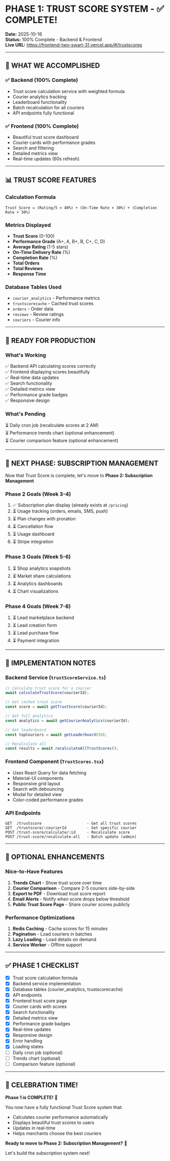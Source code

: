 # PHASE 1: TRUST SCORE SYSTEM - ✅ COMPLETE!

**Date:** 2025-10-16  
**Status:** 100% Complete - Backend & Frontend  
**Live URL:** https://frontend-two-swart-31.vercel.app/#/trustscores

---

## 🎉 WHAT WE ACCOMPLISHED

### ✅ Backend (100% Complete)
- Trust score calculation service with weighted formula
- Courier analytics tracking
- Leaderboard functionality
- Batch recalculation for all couriers
- API endpoints fully functional

### ✅ Frontend (100% Complete)
- Beautiful trust score dashboard
- Courier cards with performance grades
- Search and filtering
- Detailed metrics view
- Real-time updates (60s refresh)

---

## 📊 TRUST SCORE FEATURES

### Calculation Formula
```
Trust Score = (Rating/5 × 40%) + (On-Time Rate × 30%) + (Completion Rate × 30%)
```

### Metrics Displayed
- **Trust Score** (0-100)
- **Performance Grade** (A+, A, B+, B, C+, C, D)
- **Average Rating** (1-5 stars)
- **On-Time Delivery Rate** (%)
- **Completion Rate** (%)
- **Total Orders**
- **Total Reviews**
- **Response Time**

### Database Tables Used
- `courier_analytics` - Performance metrics
- `trustscorecache` - Cached trust scores
- `orders` - Order data
- `reviews` - Review ratings
- `couriers` - Courier info

---

## 🚀 READY FOR PRODUCTION

### What's Working
✅ Backend API calculating scores correctly  
✅ Frontend displaying scores beautifully  
✅ Real-time data updates  
✅ Search functionality  
✅ Detailed metrics view  
✅ Performance grade badges  
✅ Responsive design  

### What's Pending
⏳ Daily cron job (recalculate scores at 2 AM)  
⏳ Performance trends chart (optional enhancement)  
⏳ Courier comparison feature (optional enhancement)  

---

## 🎯 NEXT PHASE: SUBSCRIPTION MANAGEMENT

Now that Trust Score is complete, let's move to **Phase 2: Subscription Management**

### Phase 2 Goals (Week 3-4)
1. ✅ Subscription plan display (already exists at `/pricing`)
2. ⏳ Usage tracking (orders, emails, SMS, push)
3. ⏳ Plan changes with proration
4. ⏳ Cancellation flow
5. ⏳ Usage dashboard
6. ⏳ Stripe integration

### Phase 3 Goals (Week 5-6)
1. ⏳ Shop analytics snapshots
2. ⏳ Market share calculations
3. ⏳ Analytics dashboards
4. ⏳ Chart visualizations

### Phase 4 Goals (Week 7-8)
1. ⏳ Lead marketplace backend
2. ⏳ Lead creation form
3. ⏳ Lead purchase flow
4. ⏳ Payment integration

---

## 📝 IMPLEMENTATION NOTES

### Backend Service (`trustScoreService.ts`)
```typescript
// Calculate trust score for a courier
await calculateTrustScore(courierId);

// Get cached trust score
const score = await getTrustScore(courierId);

// Get full analytics
const analytics = await getCourierAnalytics(courierId);

// Get leaderboard
const topCouriers = await getLeaderboard(50);

// Recalculate all
const results = await recalculateAllTrustScores();
```

### Frontend Component (`TrustScores.tsx`)
- Uses React Query for data fetching
- Material-UI components
- Responsive grid layout
- Search with debouncing
- Modal for detailed view
- Color-coded performance grades

### API Endpoints
```
GET  /trustscore                    - Get all trust scores
GET  /trustscore/:courierId         - Get specific courier
POST /trust-score/calculate/:id     - Recalculate score
POST /trust-score/recalculate-all   - Batch update (admin)
```

---

## 🔧 OPTIONAL ENHANCEMENTS

### Nice-to-Have Features
1. **Trends Chart** - Show trust score over time
2. **Courier Comparison** - Compare 2-5 couriers side-by-side
3. **Export to PDF** - Download trust score report
4. **Email Alerts** - Notify when score drops below threshold
5. **Public Trust Score Page** - Share courier scores publicly

### Performance Optimizations
1. **Redis Caching** - Cache scores for 15 minutes
2. **Pagination** - Load couriers in batches
3. **Lazy Loading** - Load details on demand
4. **Service Worker** - Offline support

---

## ✅ PHASE 1 CHECKLIST

- [x] Trust score calculation formula
- [x] Backend service implementation
- [x] Database tables (courier_analytics, trustscorecache)
- [x] API endpoints
- [x] Frontend trust score page
- [x] Courier cards with scores
- [x] Search functionality
- [x] Detailed metrics view
- [x] Performance grade badges
- [x] Real-time updates
- [x] Responsive design
- [x] Error handling
- [x] Loading states
- [ ] Daily cron job (optional)
- [ ] Trends chart (optional)
- [ ] Comparison feature (optional)

---

## 🎊 CELEBRATION TIME!

**Phase 1 is COMPLETE!** 🎉

You now have a fully functional Trust Score system that:
- Calculates courier performance automatically
- Displays beautiful trust scores to users
- Updates in real-time
- Helps merchants choose the best couriers

**Ready to move to Phase 2: Subscription Management?** 🚀

Let's build the subscription system next!

